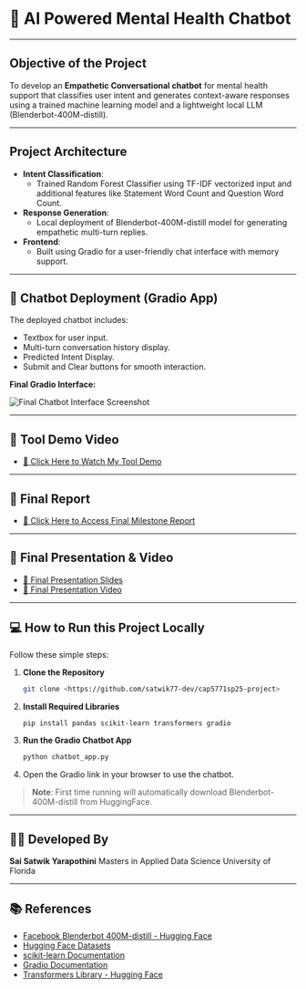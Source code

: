 # 🧠 AI Powered Mental Health Chatbot

---

## Objective of the Project

To develop an **Empathetic Conversational chatbot** for mental health support that classifies user intent and generates context-aware responses using a trained machine learning model and a lightweight local LLM (Blenderbot-400M-distill).

---

## Project Architecture

- **Intent Classification**:
  - Trained Random Forest Classifier using TF-IDF vectorized input and additional features like Statement Word Count and Question Word Count.
- **Response Generation**:
  - Local deployment of Blenderbot-400M-distill model for generating empathetic multi-turn replies.
- **Frontend**:
  - Built using Gradio for a user-friendly chat interface with memory support.

---

## 🚀 Chatbot Deployment (Gradio App)

The deployed chatbot includes:
- Textbox for user input.
- Multi-turn conversation history display.
- Predicted Intent Display.
- Submit and Clear buttons for smooth interaction.

**Final Gradio Interface:**

![Final Chatbot Interface Screenshot](<https://uflorida-my.sharepoint.com/:i:/g/personal/saisatwi_yarapot_ufl_edu/EdqyTWeMErdBg-dpUAwqq9IBvxuNNTNESJDqRnJJ4TqACQ?e=AcMMY2>)

---

## 🎥 Tool Demo Video

- [🔗 Click Here to Watch My Tool Demo](<https://uflorida-my.sharepoint.com/:v:/g/personal/saisatwi_yarapot_ufl_edu/EQMQR4tGWeJGvpG1WqFHU_8BLsqAbkafEIzoEja5TLv3Mw>)

---

## 📝 Final Report

- [🔗 Click Here to Access Final Milestone Report](<https://uflorida-my.sharepoint.com/:b:/g/personal/saisatwi_yarapot_ufl_edu/EUsF1gLClfZIvX8rZYo-EdIBN51b3Q6GgyeWSpTM_ZZUIw?e=oPgPUe>)

---

## 🎤 Final Presentation & Video

- [🔗 Final Presentation Slides](<https://uflorida-my.sharepoint.com/:b:/g/personal/saisatwi_yarapot_ufl_edu/EY9Fd1NM8LZAjFy77nXF2twBXOSobYLi6gI1kk-2NqHDVQ?e=9u3vHh>)
- [🔗 Final Presentation Video](<https://uflorida-my.sharepoint.com/:v:/g/personal/saisatwi_yarapot_ufl_edu/EZl-x3fJZDlBhsfjjJoSvBIBAq6vJ7VrdP5kLmfiW9VpDQ?nav=eyJyZWZlcnJhbEluZm8iOnsicmVmZXJyYWxBcHAiOiJPbmVEcml2ZUZvckJ1c2luZXNzIiwicmVmZXJyYWxBcHBQbGF0Zm9ybSI6IldlYiIsInJlZmVycmFsTW9kZSI6InZpZXciLCJyZWZlcnJhbFZpZXciOiJNeUZpbGVzTGlua0NvcHkifX0&e=KTNNtS>)

---

## 💻 How to Run this Project Locally

Follow these simple steps:

1. **Clone the Repository**
   ```bash
   git clone <https://github.com/satwik77-dev/cap5771sp25-project>
   ```

2. **Install Required Libraries**
   ```bash
   pip install pandas scikit-learn transformers gradio
   ```

3. **Run the Gradio Chatbot App**
   ```bash
   python chatbot_app.py
   ```

4. Open the Gradio link in your browser to use the chatbot.

> **Note**: First time running will automatically download Blenderbot-400M-distill from HuggingFace.

---

## 👨‍💻 Developed By

**Sai Satwik Yarapothini**
Masters in Applied Data Science
University of Florida

---

## 📚 References

- [Facebook Blenderbot 400M-distill - Hugging Face](https://huggingface.co/facebook/blenderbot-400M-distill)
- [Hugging Face Datasets](https://huggingface.co/datasets)
- [scikit-learn Documentation](https://scikit-learn.org/stable/documentation.html)
- [Gradio Documentation](https://gradio.app/)
- [Transformers Library - Hugging Face](https://huggingface.co/docs/transformers/index)
